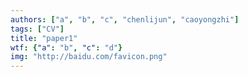 ```yaml
---
authors: ["a", "b", "c", "chenlijun", "caoyongzhi"]
tags: ["CV"]
title: "paper1"
wtf: {"a": "b", "c": "d"}
img: "http://baidu.com/favicon.png"
---
```


